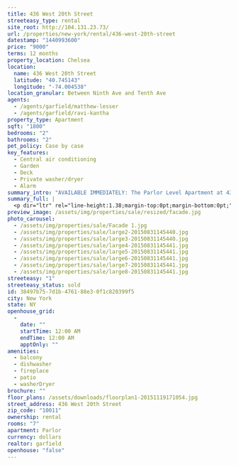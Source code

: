 ```yaml
---
title: 436 West 20th Street
streeteasy_type: rental
site_root: http://104.131.23.73/
url: /properties/new-york/rental/436-west-20th-street
datestamp: "1440993600"
price: "9000"
terms: 12 months
property_location: Chelsea
location:
  name: 436 West 20th Street
  latitude: "40.745143"
  longitude: "-74.004538"
location_granular: Between Ninth Ave and Tenth Ave
agents:
  - /agents/garfield/matthew-lesser
  - /agents/garfield/ravi-kantha
property_type: Apartment
sqft: "1800"
bedrooms: "2"
bathrooms: "2"
pet_policy: Case by case
key_features:
  - Central air conditioning
  - Garden
  - Deck
  - Private washer/dryer
  - Alarm
summary_intro: "AVAILABLE IMMEDIATELY: The Parlor Level Apartment at 436 West 20th Street offers the opportunity to rent a full floor of a stunning 25'-wide townhouse on one of Chelsea's finest, tree-lined, townhouse blocks."
summary_full: |
  <p dir="ltr" rel="line-height:1.38;margin-top:0pt;margin-bottom:0pt;">Built in the 19th Century and nestled in a magnificent row of townhouses, this luxurious two-bedroom, one and one-half bathroom residence features soaring 14' ceiling heights.</p><p dir="ltr">Upon entering the house, residents are greeted with detailed crown moldings and a large crystal chandelier. The Parlor Level Apartment boasts numerous original details, including wide-plank floors and period moldings, as well as private outdoor space, enormous walk-in closets, Bosch washer and dryer, and a spacious open kitchen featuring a Viking stove and wine cooler, Leibherr refrigerator, and Carrera marble countertops. </p><p dir="ltr">Located in the heart of Chelsea, this Parlor Apartment is conveniently located near Chelsea Market, the trendy High Line, and New York's chic art gallery district. Also nearby are the Chelsea Market, the Chelsea Piers sports complex, the new Hudson River Park, and a wide variety of upscale restaurants and shops.<br></p>
preview_image: /assets/img/properties/sale/resized/facade.jpg
photo_carousel:
  - /assets/img/properties/sale/Facade 1.jpg
  - /assets/img/properties/sale/large2-20150831145440.jpg
  - /assets/img/properties/sale/large3-20150831145440.jpg
  - /assets/img/properties/sale/large4-20150831145441.jpg
  - /assets/img/properties/sale/large5-20150831145441.jpg
  - /assets/img/properties/sale/large6-20150831145441.jpg
  - /assets/img/properties/sale/large7-20150831145441.jpg
  - /assets/img/properties/sale/large8-20150831145441.jpg
streeteasy: "1"
streeteasy_status: sold
id: 38497b75-7d1b-4761-88e3-0f1c820399f5
city: New York
state: NY
openhouse_grid:
  - 
    date: ""
    startTime: 12:00 AM
    endTime: 12:00 AM
    apptOnly: ""
amenities:
  - balcony
  - dishwasher
  - fireplace
  - patio
  - washerDryer
brochure: ""
floor_plans: /assets/downloads/floorplan1-20151119171054.jpg
street_address: 436 West 20th Street
zip_code: "10011"
ownership: rental
rooms: "7"
apartment: Parlor
currency: dollars
realtor: garfield
openhouse: "false"
---
```

